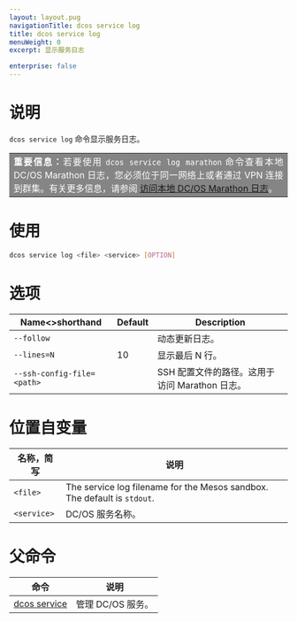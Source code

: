 ```yaml
---
layout: layout.pug
navigationTitle: dcos service log
title: dcos service log
menuWeight: 0
excerpt: 显示服务日志

enterprise: false
---
```


# 说明
`dcos service log` 命令显示服务日志。

<table class=“table” bgcolor=#858585>
<tr> 
  <td align=justify style=color:white><strong>重要信息：</strong>若要使用 <code>dcos service log marathon</code> 命令查看本地 DC/OS Marathon 日志，您必须位于同一网络上或者通过 VPN 连接到群集。有关更多信息，请参阅 <a href="/1.11/monitoring/logging/quickstart/">访问本地 DC/OS Marathon 日志</a>。</td> 
</tr> 
</table>

# 使用

```bash
dcos service log <file> <service> [OPTION]
```

# 选项

| Name<>shorthand | Default | Description |
|---------|-------------|-------------|
| `--follow` | | 动态更新日志。|
| `--lines=N` | 10 | 显示最后 N 行。|
| `--ssh-config-file=<path>` | | SSH 配置文件的路径。这用于访问 Marathon 日志。|

# 位置自变量

| 名称，简写 | 说明 |
|---------|-------------|
| `<file>`   |   The service log filename for the Mesos sandbox. The default is `stdout`. |
| `<service>` | DC/OS 服务名称。|

# 父命令

| 命令 | 说明 |
|---------|-------------|
| [dcos service](/zh/1.11/cli/command-reference/dcos-service/) | 管理 DC/OS 服务。|
